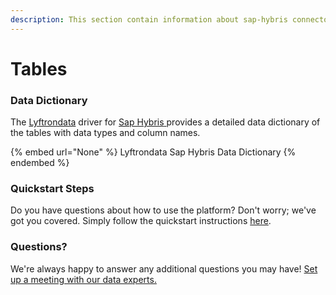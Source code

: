 ```yaml
---
description: This section contain information about sap-hybris connector tables information
---
```


# Tables

### Data Dictionary

The [Lyftrondata](https://www.lyftrondata.com/) driver for [Sap Hybris](None/)[ ](https://www.lyftrondata.com/integration/sap-hybris/)provides a detailed data dictionary of the tables with data types and column names.

{% embed url="None" %}
Lyftrondata Sap Hybris Data Dictionary
{% endembed %}

### Quickstart Steps

Do you have questions about how to use the platform? Don't worry; we've got you covered. Simply follow the quickstart instructions [here](../README.md).

### Questions? <a href="#questions" id="questions"></a>

We're always happy to answer any additional questions you may have! [Set up a meeting with our data experts.](https://www.lyftrondata.com/book-a-meeting/)

